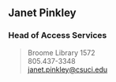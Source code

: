 ## Janet Pinkley
### Head of Access Services
> Broome Library 1572 <br>
> 805.437-3348 <br>
> janet.pinkley@csuci.edu